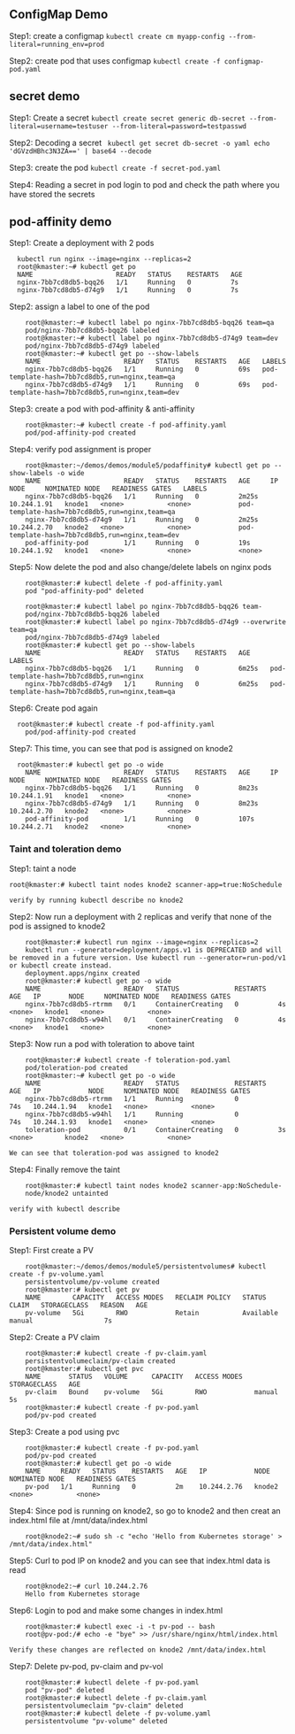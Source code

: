 ## ConfigMap Demo
Step1: create a configmap
	```kubectl create cm myapp-config --from-literal=running_env=prod```

Step2: create pod that uses configmap
	```kubectl create -f configmap-pod.yaml```

## secret demo
Step1: Create a secret 
	```kubectl create secret generic db-secret --from-literal=username=testuser --from-literal=password=testpasswd```

Step2: Decoding a secret
	```	
	kubectl get secret db-secret -o yaml
	echo 'dGVzdHBhc3N3ZA==' | base64 --decode
	```

Step3: create the pod
	```
	kubectl create -f secret-pod.yaml
	```

Step4: Reading a secret in pod
	login to pod and check the path where you have stored the secrets

## pod-affinity demo
Step1: Create a deployment with 2 pods
  ```	
  	kubectl run nginx --image=nginx --replicas=2
	root@kmaster:~# kubectl get po 
	NAME                     READY   STATUS    RESTARTS   AGE
	nginx-7bb7cd8db5-bqq26   1/1     Running   0          7s
	nginx-7bb7cd8db5-d74g9   1/1     Running   0          7s
  ```

Step2: assign a label to one of the pod
```
	root@kmaster:~# kubectl label po nginx-7bb7cd8db5-bqq26 team=qa
	pod/nginx-7bb7cd8db5-bqq26 labeled
	root@kmaster:~# kubectl label po nginx-7bb7cd8db5-d74g9 team=dev
	pod/nginx-7bb7cd8db5-d74g9 labeled
	root@kmaster:~# kubectl get po --show-labels
	NAME                     READY   STATUS    RESTARTS   AGE   LABELS
	nginx-7bb7cd8db5-bqq26   1/1     Running   0          69s   pod-template-hash=7bb7cd8db5,run=nginx,team=qa
	nginx-7bb7cd8db5-d74g9   1/1     Running   0          69s   pod-template-hash=7bb7cd8db5,run=nginx,team=dev
 ```
 
Step3: create a pod with pod-affinity & anti-affinity
```
	root@kmaster:~# kubectl create -f pod-affinity.yaml 
	pod/pod-affinity-pod created
```

Step4: verify pod assignment is proper
```
	root@kmaster:~/demos/demos/module5/podaffinity# kubectl get po --show-labels -o wide
	NAME                     READY   STATUS    RESTARTS   AGE     IP            NODE     NOMINATED NODE   READINESS GATES   LABELS
	nginx-7bb7cd8db5-bqq26   1/1     Running   0          2m25s   10.244.1.91   knode1   <none>           <none>            pod-template-hash=7bb7cd8db5,run=nginx,team=qa
	nginx-7bb7cd8db5-d74g9   1/1     Running   0          2m25s   10.244.2.70   knode2   <none>           <none>            pod-template-hash=7bb7cd8db5,run=nginx,team=dev
	pod-affinity-pod         1/1     Running   0          19s     10.244.1.92   knode1   <none>           <none>            <none>
```	

Step5: Now delete the pod and also change/delete labels on nginx pods
```
	root@kmaster:# kubectl delete -f pod-affinity.yaml 
	pod "pod-affinity-pod" deleted

	root@kmaster:# kubectl label po nginx-7bb7cd8db5-bqq26 team-
	pod/nginx-7bb7cd8db5-bqq26 labeled
	root@kmaster:# kubectl label po nginx-7bb7cd8db5-d74g9 --overwrite team=qa
	pod/nginx-7bb7cd8db5-d74g9 labeled
	root@kmaster:# kubectl get po --show-labels
	NAME                     READY   STATUS    RESTARTS   AGE     LABELS
	nginx-7bb7cd8db5-bqq26   1/1     Running   0          6m25s   pod-template-hash=7bb7cd8db5,run=nginx
	nginx-7bb7cd8db5-d74g9   1/1     Running   0          6m25s   pod-template-hash=7bb7cd8db5,run=nginx,team=qa
```

Step6: Create pod again
```
  root@kmaster:# kubectl create -f pod-affinity.yaml 
	pod/pod-affinity-pod created
```

Step7: This time, you can see that pod is assigned on knode2
```
  root@kmaster:# kubectl get po -o wide
	NAME                     READY   STATUS    RESTARTS   AGE     IP            NODE     NOMINATED NODE   READINESS GATES
	nginx-7bb7cd8db5-bqq26   1/1     Running   0          8m23s   10.244.1.91   knode1   <none>           <none>
	nginx-7bb7cd8db5-d74g9   1/1     Running   0          8m23s   10.244.2.70   knode2   <none>           <none>
	pod-affinity-pod         1/1     Running   0          107s    10.244.2.71   knode2   <none>           <none>
```

### Taint and toleration demo
Step1: taint a node
```
root@kmaster:# kubectl taint nodes knode2 scanner-app=true:NoSchedule
```
	verify by running kubectl describe no knode2

Step2: Now run a deployment with 2 replicas and verify that none of the pod is assigned to knode2
```
	root@kmaster:# kubectl run nginx --image=nginx --replicas=2
	kubectl run --generator=deployment/apps.v1 is DEPRECATED and will be removed in a future version. Use kubectl run --generator=run-pod/v1 or kubectl create instead.
	deployment.apps/nginx created
	root@kmaster:# kubectl get po -o wide
	NAME                     READY   STATUS              RESTARTS   AGE   IP       NODE     NOMINATED NODE   READINESS GATES
	nginx-7bb7cd8db5-rtrmm   0/1     ContainerCreating   0          4s    <none>   knode1   <none>           <none>
	nginx-7bb7cd8db5-w94hl   0/1     ContainerCreating   0          4s    <none>   knode1   <none>           <none>
```

Step3: Now run a pod with toleration to above taint
```
	root@kmaster:# kubectl create -f toleration-pod.yaml 
	pod/toleration-pod created
	root@kmaster:~# kubectl get po -o wide
	NAME                     READY   STATUS              RESTARTS   AGE   IP            NODE     NOMINATED NODE   READINESS GATES
	nginx-7bb7cd8db5-rtrmm   1/1     Running             0          74s   10.244.1.94   knode1   <none>           <none>
	nginx-7bb7cd8db5-w94hl   1/1     Running             0          74s   10.244.1.93   knode1   <none>           <none>
	toleration-pod           0/1     ContainerCreating   0          3s    <none>        knode2   <none>           <none>
```	
	We can see that toleration-pod was assigned to knode2

Step4: Finally remove the taint
```
	root@kmaster:# kubectl taint nodes knode2 scanner-app:NoSchedule-
	node/knode2 untainted
```
	verify with kubectl describe

### Persistent volume demo
Step1: First create a PV
```
	root@kmaster:~/demos/demos/module5/persistentvolumes# kubectl create -f pv-volume.yaml 
	persistentvolume/pv-volume created
	root@kmaster:# kubectl get pv
	NAME        CAPACITY   ACCESS MODES   RECLAIM POLICY   STATUS      CLAIM   STORAGECLASS   REASON   AGE
	pv-volume   5Gi        RWO            Retain           Available           manual                  7s
```
Step2: Create a PV claim
```
	root@kmaster:# kubectl create -f pv-claim.yaml 
	persistentvolumeclaim/pv-claim created
	root@kmaster:# kubectl get pvc
	NAME       STATUS   VOLUME      CAPACITY   ACCESS MODES   STORAGECLASS   AGE
	pv-claim   Bound    pv-volume   5Gi        RWO            manual         5s
	root@kmaster:# kubectl create -f pv-pod.yaml 
	pod/pv-pod created
```
Step3: Create a pod using pvc
```
	root@kmaster:# kubectl create -f pv-pod.yaml 
	pod/pv-pod created
	root@kmaster:# kubectl get po -o wide
	NAME     READY   STATUS    RESTARTS   AGE   IP            NODE     NOMINATED NODE   READINESS GATES
	pv-pod   1/1     Running   0          2m    10.244.2.76   knode2   <none>           <none>
```
Step4: Since pod is running on knode2, so go to knode2 and then creat an index.html file at /mnt/data/index.html
```
	root@knode2:~# sudo sh -c "echo 'Hello from Kubernetes storage' > /mnt/data/index.html"
```	
Step5: Curl to pod IP on knode2 and you can see that index.html data is read
```
	root@knode2:~# curl 10.244.2.76
	Hello from Kubernetes storage
```
Step6: Login to pod and make some changes in index.html
```
	root@kmaster:# kubectl exec -i -t pv-pod -- bash
	root@pv-pod:/# echo -e "bye" >> /usr/share/nginx/html/index.html
```
	Verify these changes are reflected on knode2 /mnt/data/index.html

Step7: Delete pv-pod, pv-claim and pv-vol
```
	root@kmaster:# kubectl delete -f pv-pod.yaml 
	pod "pv-pod" deleted
	root@kmaster:# kubectl delete -f pv-claim.yaml 
	persistentvolumeclaim "pv-claim" deleted
	root@kmaster:# kubectl delete -f pv-volume.yaml 
	persistentvolume "pv-volume" deleted
```

	
